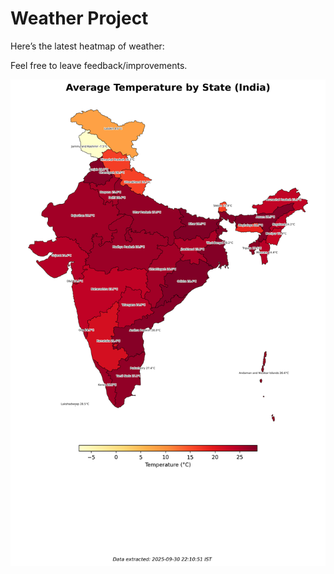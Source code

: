 # Weather Project

Here’s the latest heatmap of weather:

Feel free to leave feedback/improvements.

![India Heatmap](docs/assets/india_heatmap.png?v=DC0815)
